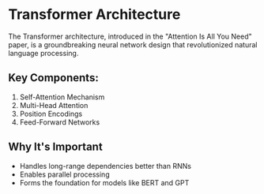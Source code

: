 # Transformer Architecture

The Transformer architecture, introduced in the "Attention Is All You Need" paper, is a groundbreaking neural network design that revolutionized natural language processing.

## Key Components:
1. Self-Attention Mechanism
2. Multi-Head Attention
3. Position Encodings
4. Feed-Forward Networks

## Why It's Important
- Handles long-range dependencies better than RNNs
- Enables parallel processing
- Forms the foundation for models like BERT and GPT
